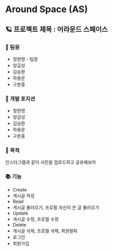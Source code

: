 # Around Space (AS)



## 🪐 프로젝트 제목 : 어라운드 스페이스



### 🤷 팀원

  * 정현영 - 팀장
  * 양금성
  * 김승환
  * 하용운
  * 구본홍


### 🐾 개발 포지션

  * 정현영
  * 양금성
  * 김승환
  * 하용운
  * 구본홍



### 🎯 목적 

  인스타그램과 같이 사진을 업로드하고 공유해보자



### 📚 기능

  * Create
   * 게시글 작성 
  * Read
   * 게시글 불러오기, 프로필 자신이 쓴 글 불러오기 
  * Update
   * 게시글 수정, 프로필 수정
  * Delete
   * 게시글 삭제, 프로필 삭제, 회원탈퇴 
  * 로그인
  * 회원가입
